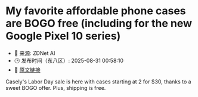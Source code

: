 # My favorite affordable phone cases are BOGO free (including for the new Google Pixel 10 series)
- 📅 来源: ZDNet AI
- 🕒 发布时间（东八区）: 2025-08-31 00:58:10
- 🔗 [原文链接](https://www.zdnet.com/article/my-favorite-affordable-phone-cases-are-bogo-free-including-for-the-new-google-pixel-10-series/)

Casely's Labor Day sale is here with cases starting at 2 for $30, thanks to a sweet BOGO offer. Plus, shipping is free.